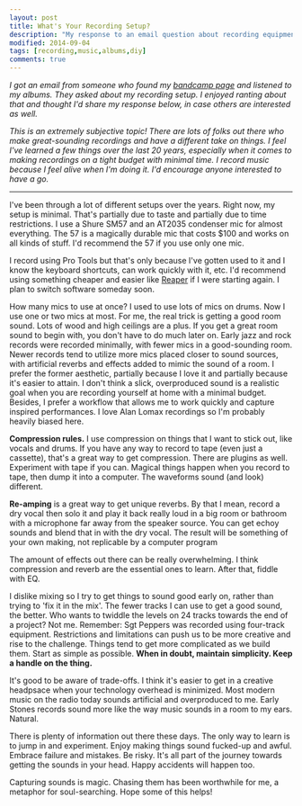```yaml
---
layout: post
title: What's Your Recording Setup?
description: "My response to an email question about recording equipment."
modified: 2014-09-04
tags: [recording,music,albums,diy]
comments: true
---
```


*I got an email from someone who found my [bandcamp page](http://ryanbarringtoncox.bandcamp.com) and listened to my albums.  They asked about my recording setup.  I enjoyed ranting about that and thought I'd share my response below, in case others are interested as well.*

*This is an extremely subjective topic! There are lots of folks out there who make great-sounding recordings and have a different take on things.
I feel I've learned a few things over the last 20 years, especially when it comes to making recordings on a tight budget with minimal time. I record music because I feel alive when I'm doing it. I'd encourage anyone interested to have a go.* 

---

I've been through a lot of different setups over the years.  Right now, my setup is minimal.  That's partially due to taste and partially due to time restrictions.  I use a Shure SM57 and an AT2035 condenser mic for almost everything.  The 57 is a magically durable mic that costs $100 and works on all kinds of stuff.  I'd recommend the 57 if you use only one mic. 

I record using Pro Tools but that's only because I've gotten used to it and I know the keyboard shortcuts, can work quickly with it, etc. I'd recommend using something cheaper and easier like [Reaper](http://www.reaper.fm) if I were starting again. I plan to switch software someday soon.

How many mics to use at once?  I used to use lots of mics on drums.  Now I use one or two mics at most.  For me, the real trick is getting a good room sound.  Lots of wood and high ceilings are a plus.  If you get a great room sound to begin with, you don't have to do much later on. Early jazz and rock records were recorded minimally, with fewer mics in a good-sounding room.  Newer records tend to utilize more mics placed closer to sound sources, with artificial reverbs and effects added to mimic the sound of a room.  I prefer the former aesthetic, partially because I love it and partially because it's easier to attain. I don't think a slick, overproduced sound is a realistic goal when you are recording yourself at home with a minimal budget.  Besides, I prefer a workflow that allows me to work quickly and capture inspired performances. I love Alan Lomax recordings so I'm probably heavily biased here. 

**Compression rules.**  I use compression on things that I want to stick out, like vocals and drums.  If you have any way to record to tape (even just a cassette), that's a great way to get compression.  There are plugins as well.  Experiment with tape if you can. Magical things happen when you record to tape, then dump it into a computer.  The waveforms sound (and look) different.

**Re-amping** is a great way to get unique reverbs.  By that I mean, record a dry vocal then solo it and play it back really loud in a big room or bathroom with a microphone far away from the speaker source.  You can get echoy sounds and blend that in with the dry vocal. The result will be something of your own making, not replicable by a computer program

The amount of effects out there can be really overwhelming.  I think compression and reverb are the essential ones to learn.  After that, fiddle with EQ.

I dislike mixing so I try to get things to sound good early on, rather than trying to 'fix it in the mix'. The fewer tracks I can use to get a good sound, the better.  Who wants to twiddle the levels on 24 tracks towards the end of a project?  Not me.  Remember: Sgt Peppers was recorded using four-track equipment.  Restrictions and limitations can push us to be more creative and rise to the challenge. Things tend to get more complicated as we build them.  Start as simple as possible.  **When in doubt, maintain simplicity.  Keep a handle on the thing.**

It's good to be aware of trade-offs.  I think it's easier to get in a creative headpsace when your technology overhead is minimized.  Most modern music on the radio today sounds artificial and overproduced to me. Early Stones records sound more like the way music sounds in a room to my ears.  Natural.

There is plenty of information out there these days.  The only way to learn is to jump in and experiment.  Enjoy making things sound fucked-up and awful.  Embrace failure and mistakes.  Be risky.  It's all part of the journey towards getting the sounds in your head.  Happy accidents will happen too.

Capturing sounds is magic.  Chasing them has been worthwhile for me, a metaphor for soul-searching. Hope some of this helps!
